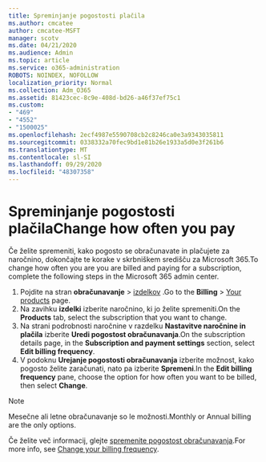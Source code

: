 ```yaml
---
title: Spreminjanje pogostosti plačila
ms.author: cmcatee
author: cmcatee-MSFT
manager: scotv
ms.date: 04/21/2020
ms.audience: Admin
ms.topic: article
ms.service: o365-administration
ROBOTS: NOINDEX, NOFOLLOW
localization_priority: Normal
ms.collection: Adm_O365
ms.assetid: 81423cec-8c9e-408d-bd26-a46f37ef75c1
ms.custom:
- "469"
- "4552"
- "1500025"
ms.openlocfilehash: 2ecf4987e5590708cb2c8246ca0e3a9343035811
ms.sourcegitcommit: 0338332a70fec9bd1e81b26e1933a5d0e3f261b6
ms.translationtype: MT
ms.contentlocale: sl-SI
ms.lasthandoff: 09/29/2020
ms.locfileid: "48307358"
---
```

# <a name="change-how-often-you-pay"></a><span data-ttu-id="344b8-102">Spreminjanje pogostosti plačila</span><span class="sxs-lookup"><span data-stu-id="344b8-102">Change how often you pay</span></span>

<span data-ttu-id="344b8-103">Če želite spremeniti, kako pogosto se obračunavate in plačujete za naročnino, dokončajte te korake v skrbniškem središču za Microsoft 365.</span><span class="sxs-lookup"><span data-stu-id="344b8-103">To change how often you are you are billed and paying for a subscription, complete the following steps in the Microsoft 365 admin center.</span></span>

1. <span data-ttu-id="344b8-104">Pojdite na stran **obračunavanje**  >  [izdelkov](https://go.microsoft.com/fwlink/p/?linkid=842054) .</span><span class="sxs-lookup"><span data-stu-id="344b8-104">Go to the **Billing** > [Your products](https://go.microsoft.com/fwlink/p/?linkid=842054) page.</span></span>
2. <span data-ttu-id="344b8-105">Na zavihku **izdelki** izberite naročnino, ki jo želite spremeniti.</span><span class="sxs-lookup"><span data-stu-id="344b8-105">On the **Products** tab, select the subscription that you want to change.</span></span>
3. <span data-ttu-id="344b8-106">Na strani podrobnosti naročnine v razdelku **Nastavitve naročnine in plačila** izberite **Uredi pogostost obračunavanja**.</span><span class="sxs-lookup"><span data-stu-id="344b8-106">On the subscription details page, in the **Subscription and payment settings** section, select **Edit billing frequency**.</span></span>
4. <span data-ttu-id="344b8-107">V podoknu **Urejanje pogostosti obračunavanja** izberite možnost, kako pogosto želite zaračunati, nato pa izberite **Spremeni**.</span><span class="sxs-lookup"><span data-stu-id="344b8-107">In the **Edit billing frequency** pane, choose the option for how often you want to be billed, then select **Change**.</span></span>

> [!NOTE]
> <span data-ttu-id="344b8-108">Mesečne ali letne obračunavanje so le možnosti.</span><span class="sxs-lookup"><span data-stu-id="344b8-108">Monthly or Annual billing are the only options.</span></span>

<span data-ttu-id="344b8-109">Če želite več informacij, glejte [spremenite pogostost obračunavanja](https://docs.microsoft.com/microsoft-365/commerce/billing-and-payments/change-payment-frequency).</span><span class="sxs-lookup"><span data-stu-id="344b8-109">For more info, see [Change your billing frequency](https://docs.microsoft.com/microsoft-365/commerce/billing-and-payments/change-payment-frequency).</span></span>